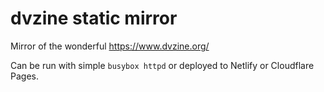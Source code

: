 # dvzine static mirror

Mirror of the wonderful https://www.dvzine.org/

Can be run with simple `busybox httpd` or deployed to Netlify or Cloudflare Pages.
